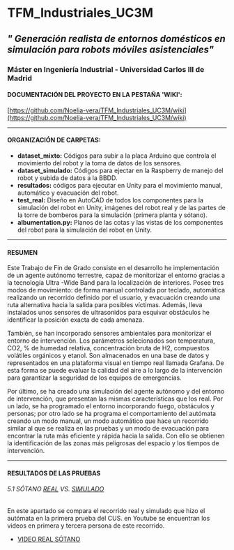 # TFM_Industriales_UC3M


## _" Generación realista de entornos domésticos en simulación para robots móviles asistenciales"_

### Máster en Ingeniería Industrial - Universidad Carlos III de Madrid

#### DOCUMENTACIÓN DEL PROYECTO EN LA PESTAÑA 'WIKI':

[https://github.com/Noelia-vera/TFM_Industriales_UC3M/wiki](https://github.com/Noelia-vera/TFM_Industriales_UC3M/wiki)

</p>

***

#### ORGANIZACIÓN DE CARPETAS:

* **dataset_mixto:** Códigos para subir a la placa Arduino que controla el movimiento del robot y la toma de datos de los sensores.
* **dataset_simulado:**  Códigos para ejectar en la Raspberry de manejo del robot y subida de datos a la BBDD.
* **resultados:** códigos para ejecutar en Unity para el movimiento manual, automático y evacuación del robot.
* **test_real:** Diseño en AutoCAD de todos los componentes para la simulación del robot en Unity, imágenes del robot real y de las partes de la torre de bomberos para la simulación (primera planta y sótano).
* **albumentation.py:** Planos de las cotas y las vistas de los componentes del robot para la simulación del robot en Unity.


***


#### RESUMEN

Este Trabajo de Fin de Grado consiste en el desarrollo he implementación de un agente autónomo terrestre, capaz de monitorizar el entorno gracias a la tecnología Ultra -Wide Band para la localización de interiores. Posee tres modos de movimiento: de forma manual controlada por teclado, automática realizando un recorrido definido por el usuario, y evacuación creando una ruta alternativa hacia la salida para posibles víctimas. Además, lleva instalados unos sensores de ultrasonidos para esquivar obstáculos he identificar la posición exacta de cada amenaza. 

También, se han incorporado sensores ambientales para monitorizar el entorno de intervención. Los parámetros selecionados son temperatura, CO2, % de humedad relativa, concentración bruta de H2, compuestos volátiles orgánicos y etanol. Son almacenados en una base de datos y representados en una plataforma visual en tiempo real llamada Grafana. De esta forma se puede evaluar la calidad del aire a lo largo de la intervención para garantizar la seguridad de los equipos de emergencias.

Por último, se ha creado una simulación del agente autónomo y del entorno de intervención, que presentan las mismas características que los real. Por un lado, se ha  programado el entorno incorporando fuego, obstáculos y personas; por otro lado se ha programa el comportamiento del autómata creando un modo manual, un modo automático que hace un recorrido similar al que se realiza en las pruebas y un modo de evacuación para encontrar la ruta más eficiente y rápida hacia la salida. Con ello se obtienen la identificación de las zonas más peligrosas del espacio y los tiempos de intervención.

***

#### RESULTADOS DE LAS PRUEBAS

###### 5.1 SÓTANO [REAL](https://github.com/Noelia-vera/TFG-Noelia-Fernandez-Talavera/blob/main/Resultados/primera%20prueba%20sotano.png) VS. [SIMULADO](https://github.com/Noelia-vera/TFG-Noelia-Fernandez-Talavera/blob/main/Resultados/sotano%20recorrido.png) 

En este apartado se compara el recorrido real y simulado que hizo el autómata en la primera prueba del CUS. en Youtube se encuentran los videos en primera y tercera persona de este recorrido.

* [VIDEO REAL  SÓTANO](https://www.youtube.com/watch?v=li0AAESpnBk&list=PL6ZMLEK_eBr83WLtaCB6bIBidZlwUOiJK&index=5)
